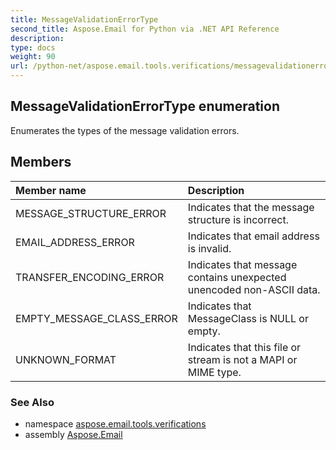 ```yaml
---
title: MessageValidationErrorType
second_title: Aspose.Email for Python via .NET API Reference
description: 
type: docs
weight: 90
url: /python-net/aspose.email.tools.verifications/messagevalidationerrortype/
---
```


## MessageValidationErrorType enumeration

Enumerates the types of the message validation errors.

## Members
| Member name | Description |
| :- | :- |
|MESSAGE_STRUCTURE_ERROR|Indicates that the message structure is incorrect.|
|EMAIL_ADDRESS_ERROR|Indicates that email address is invalid.|
|TRANSFER_ENCODING_ERROR|Indicates that message contains unexpected unencoded non-ASCII data.|
|EMPTY_MESSAGE_CLASS_ERROR|Indicates that MessageClass is NULL or empty.|
|UNKNOWN_FORMAT|Indicates that this file or stream is not a MAPI or MIME type.|

### See Also

* namespace [aspose.email.tools.verifications](/email/python-net/aspose.email.tools.verifications/)
* assembly [Aspose.Email](/email/python-net/)

